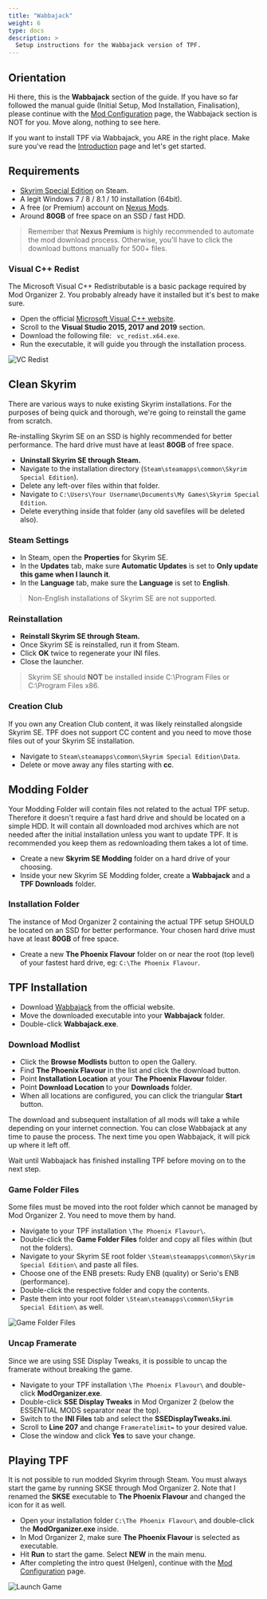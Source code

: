 ```yaml
---
title: "Wabbajack"
weight: 6
type: docs
description: >
  Setup instructions for the Wabbajack version of TPF.
---
```


## Orientation

Hi there, this is the **Wabbajack** section of the guide. If you have so far followed the manual guide (Initial Setup, Mod Installation, Finalisation), please continue with the [Mod Configuration](/tpf/mod-configuration/) page, the Wabbajack section is NOT for you. Move along, nothing to see here.

If you want to install TPF via Wabbajack, you ARE in the right place. Make sure you've read the [Introduction](/tpf/introduction/) page and let's get started.

## Requirements

- [Skyrim Special Edition](https://store.steampowered.com/app/489830/The_Elder_Scrolls_V_Skyrim_Special_Edition/) on Steam.
- A legit Windows 7 / 8 / 8.1 / 10 installation (64bit).
- A free (or Premium) account on [Nexus Mods](https://www.nexusmods.com/).
- Around **80GB** of free space on an SSD / fast HDD.

> Remember that **Nexus Premium** is highly recommended to automate the mod download process. Otherwise, you'll have to click the download buttons manually for 500+ files.

### Visual C++ Redist

The Microsoft Visual C++ Redistributable is a basic package required by Mod Organizer 2. You probably already have it installed but it's best to make sure.

- Open the official [Microsoft Visual C++ website](https://support.microsoft.com/en-us/help/2977003/the-latest-supported-visual-c-downloads).
- Scroll to the **Visual Studio 2015, 2017 and 2019** section.
- Download the following file: ` vc_redist.x64.exe`.
- Run the executable, it will guide you through the installation process.

![VC Redist](/Pictures/tpf/initial-setup/vc-redists.png)

## Clean Skyrim

There are various ways to nuke existing Skyrim installations. For the purposes of being quick and thorough, we're going to reinstall the game from scratch.

Re-installing Skyrim SE on an SSD is highly recommended for better performance. The hard drive must have at least **80GB** of free space.

- **Uninstall Skyrim SE through Steam.**
- Navigate to the installation directory (`Steam\steamapps\common\Skyrim Special Edition`).
- Delete any left-over files within that folder.
- Navigate to `C:\Users\Your Username\Documents\My Games\Skyrim Special Edition`.
- Delete everything inside that folder (any old savefiles will be deleted also).

### Steam Settings

- In Steam, open the **Properties** for Skyrim SE.
- In the **Updates** tab, make sure **Automatic Updates** is set to **Only update this game when I launch it**.
- In the **Language** tab, make sure the **Language** is set to **English**.

> Non-English installations of Skyrim SE are not supported.

### Reinstallation

- **Reinstall Skyrim SE through Steam.**
- Once Skyrim SE is reinstalled, run it from Steam.
- Click **OK** twice to regenerate your INI files.
- Close the launcher.

> Skyrim SE should **NOT** be installed inside C:\Program Files or C:\Program Files x86.

### Creation Club

If you own any Creation Club content, it was likely reinstalled alongside Skyrim SE. TPF does not support CC content and you need to move those files out of your Skyrim SE installation.

- Navigate to `Steam\steamapps\common\Skyrim Special Edition\Data`.
- Delete or move away any files starting with **cc**.

## Modding Folder

Your Modding Folder will contain files not related to the actual TPF setup. Therefore it doesn't require a fast hard drive and should be located on a simple HDD. It will contain all downloaded mod archives which are not needed after the initial installation unless you want to update TPF. It is recommended you keep them as redownloading them takes a lot of time.

- Create a new **Skyrim SE Modding** folder on a hard drive of your choosing.
- Inside your new Skyrim SE Modding folder, create a **Wabbajack** and a **TPF Downloads** folder.

### Installation Folder

The instance of Mod Organizer 2 containing the actual TPF setup SHOULD be located on an SSD for better performance. Your chosen hard drive must have at least **80GB** of free space.

- Create a new **The Phoenix Flavour** folder on or near the root (top level) of your fastest hard drive, eg: `C:\The Phoenix Flavour`.

## TPF Installation

- Download [Wabbajack](https://www.wabbajack.org/#/) from the official website.
- Move the downloaded executable into your **Wabbajack** folder.
- Double-click **Wabbajack.exe**.

### Download Modlist

- Click the **Browse Modlists** button to open the Gallery.
- Find **The Phoenix Flavour** in the list and click the download button.
- Point **Installation Location** at your **The Phoenix Flavour** folder.
- Point **Download Location** to your **Downloads** folder.
- When all locations are configured, you can click the triangular **Start** button.

The download and subsequent installation of all mods will take a while depending on your internet connection. You can close Wabbajack at any time to pause the process. The next time you open Wabbajack, it will pick up where it left off.

Wait until Wabbajack has finished installing TPF before moving on to the next step.

### Game Folder Files

Some files must be moved into the root folder which cannot be managed by Mod Organizer 2. You need to move them by hand.

- Navigate to your TPF installation `\The Phoenix Flavour\`.
- Double-click the **Game Folder Files** folder and copy all files within (but not the folders).
- Navigate to your Skyrim SE root folder `\Steam\steamapps\common\Skyrim Special Edition\` and paste all files.
- Choose one of the ENB presets: Rudy ENB (quality) or Serio's ENB (performance).
- Double-click the respective folder and copy the contents.
- Paste them into your root folder `\Steam\steamapps\common\Skyrim Special Edition\` as well.

![Game Folder Files](/Pictures/tpf/wabbajack/game-folder-files.png)

### Uncap Framerate

Since we are using SSE Display Tweaks, it is possible to uncap the framerate without breaking the game.

- Navigate to your TPF installation `\The Phoenix Flavour\` and double-click **ModOrganizer.exe**.
- Double-click **SSE Display Tweaks** in Mod Organizer 2 (below the ESSENTIAL MODS separator near the top).
- Switch to the **INI Files** tab and select the **SSEDisplayTweaks.ini**.
- Scroll to **Line 207** and change `Frameratelimit=` to your desired value.
- Close the window and click **Yes** to save your change.

## Playing TPF

It is not possible to run modded Skyrim through Steam. You must always start the game by running SKSE through Mod Organizer 2. Note that I renamed the **SKSE** executable to **The Phoenix Flavour** and changed the icon for it as well.

- Open your installation folder `C:\The Phoenix Flavour\` and double-click the **ModOrganizer.exe** inside.
- In Mod Organizer 2, make sure **The Phoenix Flavour** is selected as executable.
- Hit **Run** to start the game. Select **NEW** in the main menu.
- After completing the intro quest (Helgen), continue with the [Mod Configuration](/tpf/mod-configuration) page.

![Launch Game](/Pictures/tpf/wabbajack/launch-game.png)